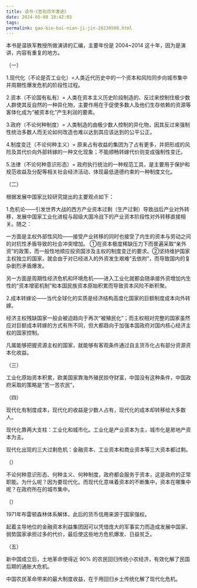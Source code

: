 ```yaml
---
title: 读书·《告别百年激进》
date: 2024-05-08 18:42:03
tags: 
permalink: gao-bie-bai-nian-ji-jin-20230508.html
---
```

本书是温铁军教授所做演讲的汇编，主要年份是 2004~2014 这十年，因为是演讲，内容有重复的地方。

（一）

1.现代化（不论是否工业化）=人类近代历史中的一个资本和风险同步向城市集中并周期性爆发危机的阶段性过程。

2.资本（不论国有私有）= 人类在资本主义历史阶段制造的、反过来控制住极少数人群使其反自然的一种异化物，主要作用在于促使多数人及他们生存依赖的资源等客体化成为“被资本化”产生利润的要素。

3.政府（不论何种制度）= 人类制造的由极少数人控制的异化物，因其反过来强制性统治多数人而无论如何改造也难以达到其应该达到的公平公正。

4.制度变迁（不论何种主义）= 原来占有收益的集团为了占有更多，并把形成的风险及其代价向外部转嫁的一种文化现象；不能顺畅转嫁代价则变成强制性变迁。

5.法律（不论何种意识形态）= 政府执行统治的一种规范工具，是主要用于保护和规范收益及分配等相关社会经济活动、体现最低道德约束的一种制度文化。

（二）

根据发展中国家比较研究提出的主要观点如下：

1.危机论——引发世界大战的西方产业资本过剩（生产过剩）导致战后产业对外转移，发展中国家工业化进程与超级大国冷战下的产业资本阶段性对外转移直接相关。随之：

一方面是主权外部性风险——接受产业转移的同时也接受了内生的资本与劳动之间的对抗性矛盾导致的社会冲突增加。 ①在资本极度稀缺压力下而普遍采取“亲外资”的政策，而一般性地顺应投资国涉及主权的制度变迁的要求。②坚持维护国家主权独立的国家，就会由于对已经进入的外资发生艰难“去依附”，而导致国内的复杂剧烈矛盾爆发。

另一方面是周期性经济危机和环境危机——进入工业化就都会随承接外资增加内生性的“资本增密机制”和本国民族资本原始积累而导致资本风险不断积聚。

2.成本转嫁论——当代全球化的实质是经济结构高度化国家的巨额制度成本向外转嫁。

经济主权残缺国家一般会被迫趋向于再次“被殖民化”；而主权相对完整的国家虽然应对巨额成本转嫁的方式有所不同，但大都趋向于加强本国政府对国内核心经济主权的国家控制。

凡属能够把握资源主权的国家，就能够有客观条件通过自主货币化占有部分资源资本化收益。

（三）

工业化原始资本积累，欧美国家靠海外殖民掠夺财富，中国没有这种条件，中国政府采取的策略是“苦一苦农民”，

（四）

现代化有制度成本，现代化的收益是少数人占有，现代化的成本却转移给大多数人。

现代化靠两大支柱：工业化和城市化。工业化是产业资本为主，城市化是房地产资本为主。

现代化出现的三大过剩危机：金融资本、工业资本和商业资本等三大资本都过剩。

（）

不论何种意识形态、何种主义、何种制度，政府都会服务于资本，这是政府的正常职能。为什么呢？因为要现代化。而现代化意味着资本的不断集中，资本在哪集中呢？在政府所在的城市集中。

（）

1971年布雷顿森林体系解体，此后的货币信用来源于国家强权。

起着主导地位的金融资本利益集团因可以凭借庞大的军事实力而造成发展中国家、弱势国家承担过多的代价，最后使这些地方危机爆发、日益贫乏。

（五）

新中国成立后，土地革命使得近 90% 的农民回归传统小农经济，有效化解了民国后期的通胀大危机。

中国农民革命带来的最大制度收益，在于用回归乡土传统化解了现代化危机。